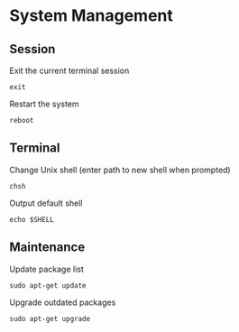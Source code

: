 # System Management

## Session

Exit the current terminal session

    exit

Restart the system

    reboot

## Terminal

Change Unix shell (enter path to new shell when prompted)

    chsh

Output default shell

    echo $SHELL

## Maintenance

Update package list

    sudo apt-get update

Upgrade outdated packages

    sudo apt-get upgrade
